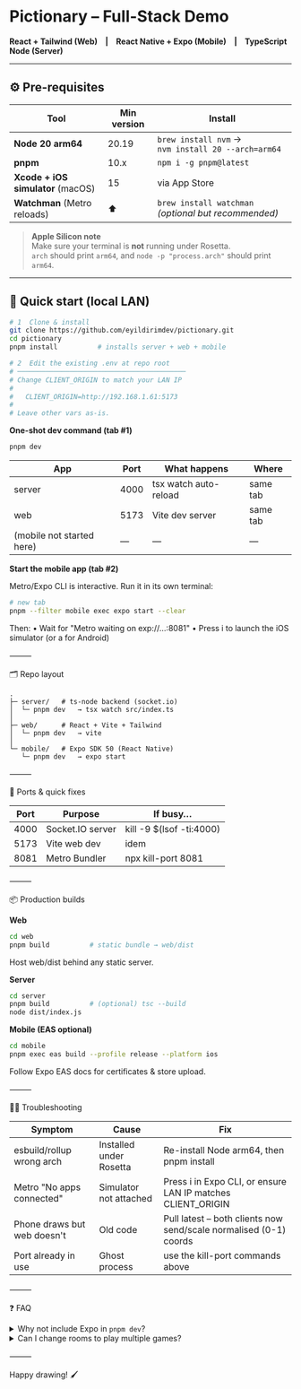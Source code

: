 # Pictionary – Full-Stack Demo  
**React + Tailwind (Web) | React Native + Expo (Mobile) | TypeScript Node (Server)**  

---

## ⚙️ Pre-requisites

| Tool | Min version | Install |
|------|-------------|---------|
| **Node 20 arm64** | 20.19 | `brew install nvm` →<br>`nvm install 20 --arch=arm64` |
| **pnpm** | 10.x | `npm i -g pnpm@latest` |
| **Xcode + iOS simulator** (macOS) | 15 | via App Store |
| **Watchman** (Metro reloads) | ⬆ | `brew install watchman` *(optional but recommended)* |

> **Apple Silicon note**  
> Make sure your terminal is **not** running under Rosetta.  
> `arch` should print `arm64`, and `node -p "process.arch"` should print `arm64`.

---

## 🚀 Quick start (local LAN)

```bash
# 1  Clone & install
git clone https://github.com/eyildirimdev/pictionary.git 
cd pictionary
pnpm install          # installs server + web + mobile

# 2  Edit the existing .env at repo root
# ──────────────────────────────────────────
# Change CLIENT_ORIGIN to match your LAN IP
#
#   CLIENT_ORIGIN=http://192.168.1.61:5173
#
# Leave other vars as-is.
```

**One-shot dev command (tab #1)**

```bash
pnpm dev
```

| App     | Port | What happens           | Where                      |
|---------|------|-----------------------|----------------------------|
| server  | 4000 | tsx watch auto-reload | same tab                   |
| web     | 5173 | Vite dev server       | same tab                   |
| (mobile not started here) | —    | —                     | —                          |

**Start the mobile app (tab #2)**

Metro/Expo CLI is interactive. Run it in its own terminal:

```bash
# new tab
pnpm --filter mobile exec expo start --clear
```

Then:
	•	Wait for "Metro waiting on exp://…:8081"
	•	Press i to launch the iOS simulator (or a for Android)

⸻

🗂️ Repo layout

```
.
├─ server/   # ts-node backend (socket.io)
│  └─ pnpm dev   → tsx watch src/index.ts
│
├─ web/      # React + Vite + Tailwind
│  └─ pnpm dev   → vite
│
└─ mobile/   # Expo SDK 50 (React Native)
   └─ pnpm dev   → expo start
```

⸻

🔧 Ports & quick fixes

| Port | Purpose         | If busy…                      |
|------|----------------|-------------------------------|
| 4000 | Socket.IO server| kill -9 $(lsof -ti:4000)      |
| 5173 | Vite web dev    | idem                          |
| 8081 | Metro Bundler   | npx kill-port 8081            |

⸻

📦 Production builds

**Web**

```bash
cd web
pnpm build          # static bundle → web/dist
```

Host web/dist behind any static server.

**Server**

```bash
cd server
pnpm build          # (optional) tsc --build
node dist/index.js
```

**Mobile (EAS optional)**

```bash
cd mobile
pnpm exec eas build --profile release --platform ios
```

Follow Expo EAS docs for certificates & store upload.

⸻

🧑‍🔧 Troubleshooting

| Symptom                        | Cause                  | Fix                                                        |
|-------------------------------|------------------------|------------------------------------------------------------|
| esbuild/rollup wrong arch      | Installed under Rosetta| Re-install Node arm64, then pnpm install                   |
| Metro "No apps connected"      | Simulator not attached | Press i in Expo CLI, or ensure LAN IP matches CLIENT_ORIGIN |
| Phone draws but web doesn't    | Old code               | Pull latest – both clients now send/scale normalised (0-1) coords |
| Port already in use            | Ghost process          | use the kill-port commands above                           |

⸻

❓ FAQ

<details>
<summary>Why not include Expo in <code>pnpm dev</code>?</summary>

expo start needs exclusive STDIN for shortcuts ( r reload, m menu, etc.).
Running it in a separate tab keeps those working and avoids log interleaving.

</details>

<details>
<summary>Can I change rooms to play multiple games?</summary>

Yes – edit roomId in web/src/App.tsx and mobile/App.tsx or wire them to URL params / deep links.

</details>

⸻

Happy drawing! 🖌️
